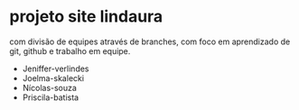 # projeto site lindaura 

com divisão de equipes através de branches, com foco em aprendizado de git, github e trabalho em equipe.

- Jeniffer-verlindes
- Joelma-skalecki
- Nícolas-souza
- Priscila-batista